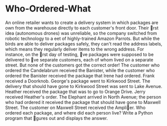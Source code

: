 # Who-Ordered-What
An online retailer wants to create a delivery system in which packages are 
own from the warehouse
directly to each customer's front door. Their rst idea (autonomous drones) was unreliable, so the
company switched from robotic technology to a 
eet of highly-trained Amazon Parrots. But while
the birds are able to deliver packages safely, they can't read the address labels, which means they
regularly deliver items to the wrong address. For instance, on the rst day of testing, ve packages
were supposed to be delivered to ve separate customers, each of whom lived on a separate street. But
none of the customers got the correct order! The customer who ordered the Candelabrum received the
Banister, while the customer who ordered the Banister received the package that Irene had ordered.
Frank received a Doorknob. George's package went to Kirkwood Street. The delivery that should
have gone to Kirkwood Street was sent to Lake Avenue. Heather received the package that was to go
to Orange Drive. Jerry received Heather's order. The Elephant arrived in North Avenue; the person
who had ordered it received the package that should have gone to Maxwell Street. The customer on
Maxwell Street received the Amplier. Who ordered each package, and where did each person live?
Write a Python program that gures out and displays the answer.
